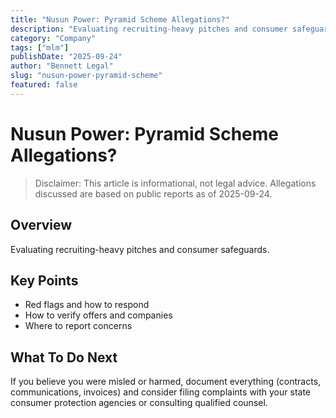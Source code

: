 ```yaml
---
title: "Nusun Power: Pyramid Scheme Allegations?"
description: "Evaluating recruiting-heavy pitches and consumer safeguards."
category: "Company"
tags: ["mlm"]
publishDate: "2025-09-24"
author: "Bennett Legal"
slug: "nusun-power-pyramid-scheme"
featured: false
---
```


# Nusun Power: Pyramid Scheme Allegations?

> Disclaimer: This article is informational, not legal advice. Allegations discussed are based on public reports as of 2025-09-24.

## Overview
Evaluating recruiting-heavy pitches and consumer safeguards.

## Key Points
- Red flags and how to respond
- How to verify offers and companies
- Where to report concerns

## What To Do Next
If you believe you were misled or harmed, document everything (contracts, communications, invoices) and consider filing complaints with your state consumer protection agencies or consulting qualified counsel.
